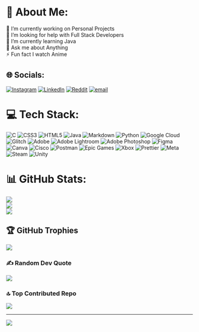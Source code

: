 # 💫 About Me:
🔭 I’m currently working on Personal Projects<br>🤝 I’m looking for help with Full Stack Developers<br>🌱 I’m currently learning Java<br>💬 Ask me about Anything<br>⚡ Fun fact I watch Anime


## 🌐 Socials:
[![Instagram](https://img.shields.io/badge/Instagram-%23E4405F.svg?logo=Instagram&logoColor=white)](https://instagram.com/shritej.koneru) [![LinkedIn](https://img.shields.io/badge/LinkedIn-%230077B5.svg?logo=linkedin&logoColor=white)](https://linkedin.com/in/shritej-koneru-560111324) [![Reddit](https://img.shields.io/badge/Reddit-%23FF4500.svg?logo=Reddit&logoColor=white)](https://reddit.com/user/ShritejKoneru) [![email](https://img.shields.io/badge/Email-D14836?logo=gmail&logoColor=white)](mailto:mail4shritejkoneru@gmail.com) 

# 💻 Tech Stack:
![C](https://img.shields.io/badge/c-%2300599C.svg?style=flat&logo=c&logoColor=white) ![CSS3](https://img.shields.io/badge/css3-%231572B6.svg?style=flat&logo=css3&logoColor=white) ![HTML5](https://img.shields.io/badge/html5-%23E34F26.svg?style=flat&logo=html5&logoColor=white) ![Java](https://img.shields.io/badge/java-%23ED8B00.svg?style=flat&logo=openjdk&logoColor=white) ![Markdown](https://img.shields.io/badge/markdown-%23000000.svg?style=flat&logo=markdown&logoColor=white) ![Python](https://img.shields.io/badge/python-3670A0?style=flat&logo=python&logoColor=ffdd54) ![Google Cloud](https://img.shields.io/badge/GoogleCloud-%234285F4.svg?style=flat&logo=google-cloud&logoColor=white) ![Glitch](https://img.shields.io/badge/glitch-%233333FF.svg?style=flat&logo=glitch&logoColor=white) ![Adobe](https://img.shields.io/badge/adobe-%23FF0000.svg?style=flat&logo=adobe&logoColor=white) ![Adobe Lightroom](https://img.shields.io/badge/Adobe%20Lightroom-31A8FF.svg?style=flat&logo=Adobe%20Lightroom&logoColor=white) ![Adobe Photoshop](https://img.shields.io/badge/adobe%20photoshop-%2331A8FF.svg?style=flat&logo=adobe%20photoshop&logoColor=white) ![Figma](https://img.shields.io/badge/figma-%23F24E1E.svg?style=flat&logo=figma&logoColor=white) ![Canva](https://img.shields.io/badge/Canva-%2300C4CC.svg?style=flat&logo=Canva&logoColor=white) ![Cisco](https://img.shields.io/badge/cisco-%23049fd9.svg?style=flat&logo=cisco&logoColor=black) ![Postman](https://img.shields.io/badge/Postman-FF6C37?style=flat&logo=postman&logoColor=white) ![Epic Games](https://img.shields.io/badge/epicgames-%23313131.svg?style=flat&logo=epicgames&logoColor=white) ![Xbox](https://img.shields.io/badge/xbox-%23107C10.svg?style=flat&logo=xbox&logoColor=white) ![Prettier](https://img.shields.io/badge/prettier-%23F7B93E.svg?style=flat&logo=prettier&logoColor=black) ![Meta](https://img.shields.io/badge/Meta-%230467DF.svg?style=flat&logo=Meta&logoColor=white) ![Steam](https://img.shields.io/badge/steam-%23000000.svg?style=flat&logo=steam&logoColor=white) ![Unity](https://img.shields.io/badge/unity-%23000000.svg?style=flat&logo=unity&logoColor=white)
# 📊 GitHub Stats:
![](https://github-readme-stats.vercel.app/api?username=shritej-koneru&theme=dark&hide_border=false&include_all_commits=true&count_private=true)<br/>
![](https://nirzak-streak-stats.vercel.app/?user=shritej-koneru&theme=dark&hide_border=false)<br/>
![](https://github-readme-stats.vercel.app/api/top-langs/?username=shritej-koneru&theme=dark&hide_border=false&include_all_commits=true&count_private=true&layout=compact)

## 🏆 GitHub Trophies
![](https://github-profile-trophy.vercel.app/?username=shritej-koneru&theme=radical&no-frame=false&no-bg=false&margin-w=4)

### ✍️ Random Dev Quote
![](https://quotes-github-readme.vercel.app/api?type=horizontal&theme=radical)

### 🔝 Top Contributed Repo
![](https://github-contributor-stats.vercel.app/api?username=shritej-koneru&limit=5&theme=dark&combine_all_yearly_contributions=true)

---
[![](https://visitcount.itsvg.in/api?id=shritej-koneru&icon=0&color=0)](https://visitcount.itsvg.in)
